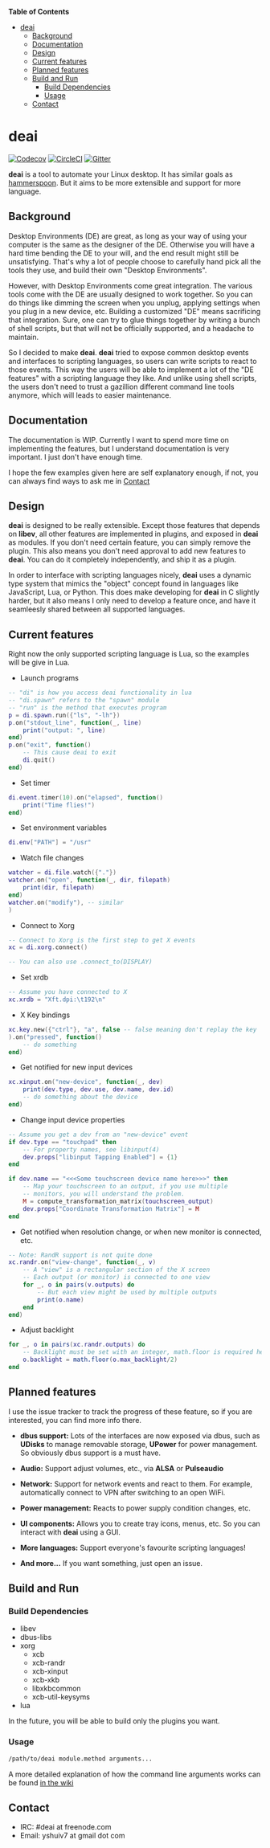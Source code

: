 <!-- markdown-toc start - Don't edit this section. Run M-x markdown-toc-refresh-toc -->
**Table of Contents**

- [deai](#deai)
    - [Background](#background)
    - [Documentation](#documentation)
    - [Design](#design)
    - [Current features](#current-features)
    - [Planned features](#planned-features)
    - [Build and Run](#build-and-run)
        - [Build Dependencies](#build-dependencies)
        - [Usage](#usage)
    - [Contact](#contact)

<!-- markdown-toc end -->
# deai

[![Codecov](https://img.shields.io/codecov/c/github/yshui/deai.svg)](https://codecov.io/gh/yshui/deai) [![CircleCI](https://circleci.com/gh/yshui/deai.svg?style=shield&circle-token=75b416f5709a1179e1a817e7fb5568c5814d51ee)](https://circleci.com/gh/yshui/deai) [![Gitter](https://img.shields.io/gitter/room/nwjs/nw.js.svg)](https://gitter.im/deai/Lobby?utm_source=share-link&utm_medium=link&utm_campaign=share-link)

**deai** is a tool to automate your Linux desktop. It has similar goals as [hammerspoon](https://github.com/Hammerspoon/hammerspoon). But it aims to be more extensible and support for more language.

## Background

Desktop Environments (DE) are great, as long as your way of using your computer is the same as the designer of the DE. Otherwise you will have a hard time bending the DE to your will, and the end result might still be unsatisfying. That's why a lot of people choose to carefully hand pick all the tools they use, and build their own "Desktop Environments".

However, with Desktop Environments come great integration. The various tools come with the DE are usually designed to work together. So you can do things like dimming the screen when you unplug, applying settings when you plug in a new device, etc. Building a customized "DE" means sacrificing that integration. Sure, one can try to glue things together by writing a bunch of shell scripts, but that will not be officially supported, and a headache to maintain.

So I decided to make **deai**. **deai** tried to expose common desktop events and interfaces to scripting languages, so users can write scripts to react to those events. This way the users will be able to implement a lot of the "DE features" with a scripting language they like. And unlike using shell scripts, the users don't need to trust a gazillion different command line tools anymore, which will leads to easier maintenance.

## Documentation

The documentation is WIP. Currently I want to spend more time on implementing the features, but I understand documentation is very important. I just don't have enough time.

I hope the few examples given here are self explanatory enough, if not, you can always find ways to ask me in [Contact](#contact)

## Design

**deai** is designed to be really extensible. Except those features that depends on **libev**, all other features are implemented in plugins, and exposed in **deai** as modules. If you don't need certain feature, you can simply remove the plugin. This also means you don't need approval to add new features to **deai**. You can do it completely independently, and ship it as a plugin.

In order to interface with scripting languages nicely, **deai** uses a dynamic type system that mimics the "object" concept found in languages like JavaScript, Lua, or Python. This does make developing for **deai** in C slightly harder, but it also means I only need to develop a feature once, and have it seamleesly shared between all supported languages.

## Current features

Right now the only supported scripting language is Lua, so the examples will be give in Lua.

* Launch programs

```lua
-- "di" is how you access deai functionality in lua
-- "di.spawn" refers to the "spawn" module
-- "run" is the method that executes program
p = di.spawn.run({"ls", "-lh"})
p.on("stdout_line", function(_, line)
    print("output: ", line)
end)
p.on("exit", function()
    -- This cause deai to exit
    di.quit()
end)

```

* Set timer

```lua
di.event.timer(10).on("elapsed", function()
    print("Time flies!")
end)
```

* Set environment variables

```lua
di.env["PATH"] = "/usr"
```

* Watch file changes

```lua
watcher = di.file.watch({"."})
watcher.on("open", function(_, dir, filepath)
    print(dir, filepath)
end)
watcher.on("modify"), -- similar
)
```

* Connect to Xorg

```lua
-- Connect to Xorg is the first step to get X events
xc = di.xorg.connect()

-- You can also use .connect_to(DISPLAY)
```

* Set xrdb

```lua
-- Assume you have connected to X
xc.xrdb = "Xft.dpi:\t192\n"
```

* X Key bindings

```lua
xc.key.new({"ctrl"}, "a", false -- false meaning don't replay the key
).on("pressed", function()
    -- do something
end)
```

* Get notified for new input devices

```lua
xc.xinput.on("new-device", function(_, dev)
    print(dev.type, dev.use, dev.name, dev.id)
    -- do something about the device
end)
```

* Change input device properties

```lua
-- Assume you get a dev from an "new-device" event
if dev.type == "touchpad" then
    -- For property names, see libinput(4)
    dev.props["libinput Tapping Enabled"] = {1}
end

if dev.name == "<<<Some touchscreen device name here>>>" then
    -- Map your touchscreen to an output, if you use multiple
    -- monitors, you will understand the problem.
    M = compute_transformation_matrix(touchscreen_output)
    dev.props["Coordinate Transformation Matrix"] = M
end
```

* Get notified when resolution change, or when new monitor is connected, etc.

```lua
-- Note: RandR support is not quite done
xc.randr.on("view-change", function(_, v)
    -- A "view" is a rectangular section of the X screen
    -- Each output (or monitor) is connected to one view
    for _, o in pairs(v.outputs) do
        -- But each view might be used by multiple outputs
        print(o.name)
    end
end)
```

* Adjust backlight

```lua
for _, o in pairs(xc.randr.outputs) do
    -- Backlight must be set with an integer, math.floor is required here
    o.backlight = math.floor(o.max_backlight/2)
end
```

## Planned features

I use the issue tracker to track the progress of these feature, so if you are interested, you can find more info there.

* **dbus support:** Lots of the interfaces are now exposed via dbus, such as **UDisks** to manage removable storage, **UPower** for power management. So obviously dbus support is a must have.

* **Audio:** Support adjust volumes, etc., via **ALSA** or **Pulseaudio**

* **Network:** Support for network events and react to them. For example, automatically connect to VPN after switching to an open WiFi.

* **Power management:** Reacts to power supply condition changes, etc.

* **UI components:** Allows you to create tray icons, menus, etc. So you can interact with **deai** using a GUI.

* **More languages:** Support everyone's favourite scripting languages!

* **And more...** If you want something, just open an issue.

## Build and Run

### Build Dependencies

* libev
* dbus-libs
* xorg
    * xcb
    * xcb-randr
    * xcb-xinput
    * xcb-xkb
    * libxkbcommon
    * xcb-util-keysyms
* lua

In the future, you will be able to build only the plugins you want.

### Usage

```sh
/path/to/deai module.method arguments...
```

A more detailed explanation of how the command line arguments works can be found
[in the wiki](https://github.com/yshui/deai/wiki/Command-line)

## Contact

* IRC: #deai at freenode.com
* Email: yshuiv7 at gmail dot com

